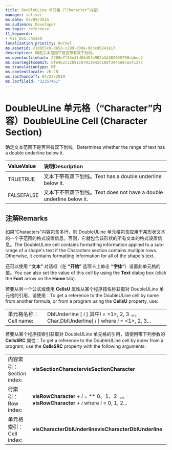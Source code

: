 ```yaml
---
title: DoubleULine 单元格（“Character”内容）
manager: soliver
ms.date: 03/09/2015
ms.audience: Developer
ms.topic: reference
f1_keywords:
- Vis_DSS.chm260
localization_priority: Normal
ms.assetid: c18955c8-d653-c29d-d3da-9d3cd0241e17
description: 确定文本范围下是否带有双下划线。
ms.openlocfilehash: 2708e7f55e1fd04d5fb902b3d382035790cbbcc2
ms.sourcegitcommit: 8fe462c32b91c87911942c188f3445e85a54137c
ms.translationtype: MT
ms.contentlocale: zh-CN
ms.lasthandoff: 04/23/2019
ms.locfileid: "32357461"
---
```

# <a name="doubleuline-cell-character-section"></a><span data-ttu-id="67924-103">DoubleULine 单元格（“Character”内容）</span><span class="sxs-lookup"><span data-stu-id="67924-103">DoubleULine Cell (Character Section)</span></span>

<span data-ttu-id="67924-104">确定文本范围下是否带有双下划线。</span><span class="sxs-lookup"><span data-stu-id="67924-104">Determines whether the range of text has a double underline below it.</span></span>
  
|<span data-ttu-id="67924-105">**Value**</span><span class="sxs-lookup"><span data-stu-id="67924-105">**Value**</span></span>|<span data-ttu-id="67924-106">**说明**</span><span class="sxs-lookup"><span data-stu-id="67924-106">**Description**</span></span>|
|:-----|:-----|
|<span data-ttu-id="67924-107">TRUE</span><span class="sxs-lookup"><span data-stu-id="67924-107">TRUE</span></span>  <br/> |<span data-ttu-id="67924-108">文本下带有双下划线。</span><span class="sxs-lookup"><span data-stu-id="67924-108">Text has a double underline below it.</span></span>  <br/> |
|<span data-ttu-id="67924-109">FALSE</span><span class="sxs-lookup"><span data-stu-id="67924-109">FALSE</span></span>  <br/> |<span data-ttu-id="67924-110">文本下不带双下划线。</span><span class="sxs-lookup"><span data-stu-id="67924-110">Text does not have a double underline below it.</span></span>  <br/> |
   
## <a name="remarks"></a><span data-ttu-id="67924-111">注解</span><span class="sxs-lookup"><span data-stu-id="67924-111">Remarks</span></span>

<span data-ttu-id="67924-p101">如果“Characters”内容包含多行，则 DoubleULine 单元格包含应用于某形状文本的一个子范围的格式设置信息。否则，它就包含该形状的所有文本的格式设置信息。</span><span class="sxs-lookup"><span data-stu-id="67924-p101">The DoubleULine cell contains formatting information applied to a sub-range of a shape's text if the Characters section contains multiple rows. Otherwise, it contains formatting information for all of the shape's text.</span></span>
  
<span data-ttu-id="67924-114">还可以使用 **“文本”** 对话框（在 **“开始”** 选项卡上单击 **“字体”**）设置此单元格的值。</span><span class="sxs-lookup"><span data-stu-id="67924-114">You can also set the value of this cell by using the **Text** dialog box (click the **Font** arrow on the **Home** tab).</span></span> 
  
<span data-ttu-id="67924-115">若要从另一个公式或使用 **CellsU** 属性从某个程序按名称获取对 DoubleULine 单元格的引用，请使用：</span><span class="sxs-lookup"><span data-stu-id="67924-115">To get a reference to the DoubleULine cell by name from another formula, or from a program using the **CellsU** property, use:</span></span> 
  
|||
|:-----|:-----|
|<span data-ttu-id="67924-116">单元格名称：</span><span class="sxs-lookup"><span data-stu-id="67924-116">Cell name:</span></span>  <br/> |<span data-ttu-id="67924-117">DblUnderline [ *i* ] 其中*i* = <1>, 2, 3 .。。</span><span class="sxs-lookup"><span data-stu-id="67924-117">Char.DblUnderline[ *i*  ]           where  *i*  = <1>, 2, 3...</span></span>  <br/> |
   
<span data-ttu-id="67924-118">若要从某个程序按索引获取对 DoubleULine 单元格的引用，请使用带下列参数的 **CellsSRC** 属性：</span><span class="sxs-lookup"><span data-stu-id="67924-118">To get a reference to the DoubleULine cell by index from a program, use the **CellsSRC** property with the following arguments:</span></span> 
  
|||
|:-----|:-----|
|<span data-ttu-id="67924-119">内容索引：</span><span class="sxs-lookup"><span data-stu-id="67924-119">Section index:</span></span>  <br/> |<span data-ttu-id="67924-120">**visSectionCharacter**</span><span class="sxs-lookup"><span data-stu-id="67924-120">**visSectionCharacter**</span></span> <br/> |
|<span data-ttu-id="67924-121">行索引：</span><span class="sxs-lookup"><span data-stu-id="67924-121">Row index:</span></span>  <br/> |<span data-ttu-id="67924-122">**visRowCharacter** +  *i* = \*\* 0、1、2 .。。</span><span class="sxs-lookup"><span data-stu-id="67924-122">**visRowCharacter** +  *i*           where  *i*  = 0, 1, 2...</span></span>  <br/> |
|<span data-ttu-id="67924-123">单元格索引：</span><span class="sxs-lookup"><span data-stu-id="67924-123">Cell index:</span></span>  <br/> |<span data-ttu-id="67924-124">**visCharacterDblUnderline**</span><span class="sxs-lookup"><span data-stu-id="67924-124">**visCharacterDblUnderline**</span></span> <br/> |
   

